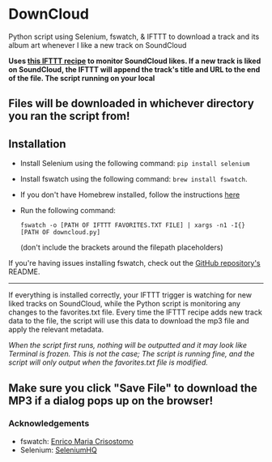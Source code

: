 # DownCloud

Python script using Selenium, fswatch, &amp; IFTTT to download a track and its album art whenever I like a new track on SoundCloud

**Uses [this IFTTT recipe](https://goo.gl/556rKd) to monitor SoundCloud likes. If a new track is liked on SoundCloud, the IFTTT will append the track's title and URL to the end of the file. The script running on your local**

Files will be downloaded in whichever directory you ran the script from!
------
## Installation

* Install Selenium using the following command: `pip install selenium`
* Install fswatch using the following command: `brew install fswatch`.
 * If you don't have Homebrew installed, follow the instructions [here](https://brew.sh/)
* Run the following command:
  
  `fswatch -o [PATH OF IFTTT FAVORITES.TXT FILE] | xargs -n1 -I{} [PATH OF downcloud.py]`

  (don't include the brackets around the filepath placeholders)


If you're having issues installing fswatch, check out the [GitHub repository's](https://github.com/emcrisostomo/fswatch) README.

------

If everything is installed correctly, your IFTTT trigger is watching for new liked tracks on SoundCloud, while the Python script is monitoring any changes to the favorites.txt file. Every time the IFTTT recipe adds new track data to the file, the script will use this data to download the mp3 file and apply the relevant metadata.

*When the script first runs, nothing will be outputted and it may look like Terminal is frozen. This is not the case; The script is running fine, and the script will only output when the favorites.txt file is modified.*

**Make sure you click "Save File" to download the MP3 if a dialog pops up on the browser!**
--------

### Acknowledgements
- fswatch: [Enrico Maria Crisostomo](https://github.com/emcrisostomo)
- Selenium: [SeleniumHQ](http://www.seleniumhq.org/) 
